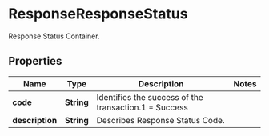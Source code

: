 

# ResponseResponseStatus

Response Status Container.

## Properties

| Name | Type | Description | Notes |
|------------ | ------------- | ------------- | -------------|
|**code** | **String** | Identifies the success of the transaction.1 &#x3D; Success |  |
|**description** | **String** | Describes Response Status Code. |  |



